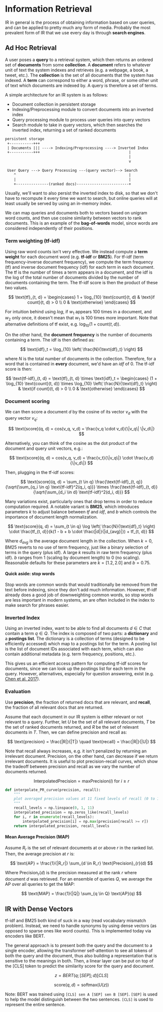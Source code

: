 # Information Retrieval

IR in general is the process of obtaining information based on user queries, and can be applied to pretty much any form of media. Probably the most prevalent form of IR that we use every day is through **search engines**.

## Ad Hoc Retrieval

A user poses a **query** to a retrieval system, which then returns an ordered set of **documents** from some **collection**. A **document** refers to whatever unit of text the system indexes and retrieves (e.g. a webpage, a book, a tweet, etc.). The **collection** is the set of all documents that the system has indexed. A **term** can correspond to either a word, phrase, or some other unit of text which documents are indexed by. A query is therefore a set of terms.

A simple architecture for an IR system is as follows:

- Document collection in persistent storage
- Indexing/Preprocessing module to convert documents into an inverted index
- Query processing module to process user queries into query vectors
- Search module to take in query vectors, which then searches the inverted index, returning a set of ranked documents

```txt
persistent storage
 +-----------+++
 | Documents ||| ----> Indexing/Preprocessing ----> Inverted Index
 +-----------+++                                         |
                                                         |
                                                         v
                                   
 User Query ---> Query Processing ---(query vector)--> Search
    ^                                                    |
    |                                                    |
    +---------------(ranked docs)------------------------+
```

Usually, we'll want to also persist the inverted index to disk, so that we don't have to recompute it every time we want to search, but online queries will at least usually be served by using an in-memory index.

We can map queries and documents both to vectors based on unigram word counts, and then use cosine similarity between vectors to rank documents. This is an example of the **bag-of-words** model, since words are considered independently of their positions.

### Term weighting (tf-idf)

Using raw word counts isn't very effective. We instead compute a **term weight** for each document word (e.g. **tf-idf** or **BM25**). For tf-idf (term frequency-inverse document frequency), we compute the term frequency (tf) and inverse document frequency (idf) for each term in each document. The tf is the number of times a term appears in a document, and the idf is the log of the total number of documents divided by the number of documents containing the term. The tf-idf score is then the product of these two values.

$$
\text{tf}_{t, d} = \begin{cases}
    1 + \log_{10} \text{count}(t, d) & \text{if count}(t, d) > 0 \\
    0 & \text{otherwise}
\end{cases}
$$

For intuition behind using $log$, if $w_1$ appears $100$ times in a document, and $w_2$ only once, it doesn't mean that $w_1$ is $100$ times more important. Note that alternative definitions of tf exist, e.g. $\log_{10}(1 + \text{count}(t, d))$.

On the other hand, the **document frequency** is the number of documents containing a term. The idf is then defined as:

$$
\text{idf}_t = \log_{10} \left( \frac{N}{\text{df}_t} \right)
$$

where $N$ is the total number of documents in the collection. Therefore, for a word that is contained in **every** document, we'd have an $idf$ of 0. The tf-idf score is then:

$$
\text{tf-idf}_{t, d} = \text{tf}_{t, d} \times \text{idf}_t = \begin{cases}
    (1 + \log_{10} \text{count}(t, d)) \times \log_{10} \left( \frac{N}{\text{df}_t} \right) & \text{if count}(t, d) > 0 \\
    0 & \text{otherwise}
\end{cases}
$$

### Document scoring

We can then score a document $d$ by the cosine of its vector $v_d$ with the query vector $v_q$:

$$
\text{score}(q, d) = cos(v_q, v_d) = \frac{v_q \cdot v_d}{\|v_q\| \|v_d\|}
$$

Alternatively, you can think of the cosine as the dot product of the document and query unit vectors, e.g.:

$$
\text{score}(q, d) = cos(v_q, v_d) = \frac{v_t}{\|v_q\|} \cdot \frac{v_d}{\|v_d\|}
$$

Then, plugging in the tf-idf scores:

$$
\text{score}(q, d) = \sum_{t \in q} \frac{\text{tf-idf}_{t, q}}{\sqrt{\sum_{q_i \in q} \text{tf-idf}^2(q_i, q)}} \times \frac{\text{tf-idf}_{t, d}}{\sqrt{\sum_{d_i \in d} \text{tf-idf}^2(d_i, d)}}
$$

Many variations exist, particularly ones that drop terms in order to reduce computation required. A notable variant is **BM25**, which introduces parameters $k$ to adjust balance between $tf$ and $idf$, and $b$ which controls the importance of document length normalization.

$$
\text{score}(q, d) = \sum_{t \in q} \log \left( \frac{N}{\text{df}_t} \right) \cdot \frac{tf_{t, d}}{k(1 - b + b \cdot \frac{|d|}{|d_{avg}|}) + tf_{t, d}}
$$

Where $d_{avg}$ is the average document length in the collection. When $k = 0$, BM25 reverts to no use of term frequency, just like a binary selection of terms in the query (plus idf). A large $k$ results in raw term frequency (plus idf). $b$ ranges from $1$ (scaling by document length) to $0$ (no scaling). Reasonable defaults for these parameters are $k = [1.2, 2.0]$ and $b = 0.75$.

#### Quick aside: stop words

Stop words are common words that would traditionally be removed from the text before indexing, since they don't add much information. However, tf-idf already does a good job of downweighting common words, so stop words are less important in modern systems, an are often included in the index to make search for phrases easier.

### Inverted Index

Using an inverted index, want to be able to find all documents $d \in C$ that contain a term $q \in Q$. The index is composed of two parts: a **dictionary** and a **postings list**. The dictionary is a collection of terms (designed to be efficiently accessed) which map to a postings list for the term. A posting list is the list of document IDs associated with each term, which can also contain additional metadata (e.g. term frequency, positions, etc.).

This gives us an efficient access pattern for computing tf-idf scores for documents, since we can look up the postings list for each term in the query. However, alternatives, especially for question answering, exist (e.g. [Chen et al. 2017](https://aclanthology.org/P17-1171/)).

### Evaluation

Use **precision**, the fraction of returned docs that are relevant, and **recall**, the fraction of all relevant docs that are returned.

Assume that each document in our IR system is either relevant or not relevant to a query. Further, let $U$ be the set of all relevant documents, $T$ be the set of ranked documents returned, and $R$ be the set of relevant documents in $T$. Then, we can define precision and recall as:

$$
\text{precision} = \frac{|R|}{|T|} \quad \text{recall} = \frac{|R|}{|U|}
$$

Note that recall always increases, e.g. it isn't penalized by returning an irrelevant document. Precision, on the other hand, can decrease if we return irrelevant documents. It is useful to plot precision-recall curves, which show the tradeoff between precision and recall as we vary the number of documents returned.

$$
\text{InterpolatedPrecision} = \text{maxPrecision}(i) \text{ for } i \ge r
$$

```python
def interpolate_PR_curve(precision, recall):
    """
    plot averaged precision values at 11 fixed levels of recall (0 to 100 by 10)
    """
    recall_levels = np.linspace(0, 1, 11)
    interpolated_precision = np.zeros_like(recall_levels)
    for i, r in enumerate(recall_levels):
        interpolated_precision[i] = np.max(precision[recall >= r])
    return interpolated_precision, recall_levels
```

#### Mean Average Precision (MAP)

Assume $R_r$ is the set of relevant documents at or above $r$ in the ranked list. Then, the average precision at $r$ is:

$$
\text{AP} = \frac{1}{|R_r|} \sum_{d \in R_r} \text{Precision}_{r}(d)
$$

Where $\text{Precision}_{r}(d)$ is the precision measured at the rank $r$ where document $d$ was retrieved. For an ensemble of queries $Q$, we average the AP over all queries to get the MAP:

$$
\text{MAP} = \frac{1}{|Q|} \sum_{q \in Q} \text{AP}(q)
$$

## IR with Dense Vectors

tf-idf and BM25 both kind of suck in a way (read vocabulary mismatch problem). Instead, we need to handle synonyms by using dense vectors (as opposed to sparse ones like word counts). This is implemented today via encoders like BERT.

The general approach is to present both the query and the document to a single encoder, allowing the transformer self-attention to see all tokens of both the query and the document, thus also building a representation that is sensitive to the meanings in both. Then, a linear layer can be put on top of the [CLS] token to predict the similarity score for the query and document.

$$
z = BERT(q;[SEP];d)[CLS]
$$

$$
\text{score}(q, d) = \text{softmax}(U(z))
$$

Note: BERT was trained using `[CLS] sen A [SEP] sen B [SEP]`. `[SEP]` is used to help the model distinguish between the two sentences. `[CLS]` is used to represent the entire sentence.

